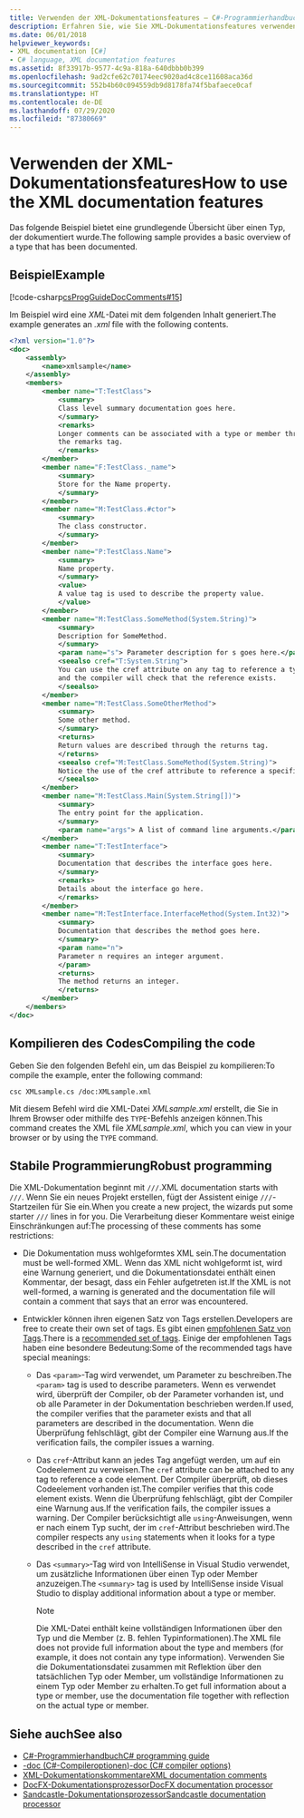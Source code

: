 ```yaml
---
title: Verwenden der XML-Dokumentationsfeatures – C#-Programmierhandbuch
description: Erfahren Sie, wie Sie XML-Dokumentationsfeatures verwenden. Hier finden Sie Codebeispiele und zusätzliche verfügbare Ressourcen.
ms.date: 06/01/2018
helpviewer_keywords:
- XML documentation [C#]
- C# language, XML documentation features
ms.assetid: 8f33917b-9577-4c9a-818a-640dbbb0b399
ms.openlocfilehash: 9ad2cfe62c70174eec9020ad4c8ce11608aca36d
ms.sourcegitcommit: 552b4b60c094559db9d8178fa74f5bafaece0caf
ms.translationtype: HT
ms.contentlocale: de-DE
ms.lasthandoff: 07/29/2020
ms.locfileid: "87380669"
---
```

# <a name="how-to-use-the-xml-documentation-features"></a><span data-ttu-id="8c7aa-104">Verwenden der XML-Dokumentationsfeatures</span><span class="sxs-lookup"><span data-stu-id="8c7aa-104">How to use the XML documentation features</span></span>

<span data-ttu-id="8c7aa-105">Das folgende Beispiel bietet eine grundlegende Übersicht über einen Typ, der dokumentiert wurde.</span><span class="sxs-lookup"><span data-stu-id="8c7aa-105">The following sample provides a basic overview of a type that has been documented.</span></span>

## <a name="example"></a><span data-ttu-id="8c7aa-106">Beispiel</span><span class="sxs-lookup"><span data-stu-id="8c7aa-106">Example</span></span>

[!code-csharp[csProgGuideDocComments#15](~/samples/snippets/csharp/VS_Snippets_VBCSharp/csProgGuideDocComments/CS/DocComments.cs#15)]

<span data-ttu-id="8c7aa-107">Im Beispiel wird eine *XML*-Datei mit dem folgenden Inhalt generiert.</span><span class="sxs-lookup"><span data-stu-id="8c7aa-107">The example generates an *.xml* file with the following contents.</span></span>

```xml
<?xml version="1.0"?>
<doc>
    <assembly>
        <name>xmlsample</name>
    </assembly>
    <members>
        <member name="T:TestClass">
            <summary>
            Class level summary documentation goes here.
            </summary>
            <remarks>
            Longer comments can be associated with a type or member through
            the remarks tag.
            </remarks>
        </member>
        <member name="F:TestClass._name">
            <summary>
            Store for the Name property.
            </summary>
        </member>
        <member name="M:TestClass.#ctor">
            <summary>
            The class constructor.
            </summary>
        </member>
        <member name="P:TestClass.Name">
            <summary>
            Name property.
            </summary>
            <value>
            A value tag is used to describe the property value.
            </value>
        </member>
        <member name="M:TestClass.SomeMethod(System.String)">
            <summary>
            Description for SomeMethod.
            </summary>
            <param name="s"> Parameter description for s goes here.</param>
            <seealso cref="T:System.String">
            You can use the cref attribute on any tag to reference a type or member
            and the compiler will check that the reference exists.
            </seealso>
        </member>
        <member name="M:TestClass.SomeOtherMethod">
            <summary>
            Some other method.
            </summary>
            <returns>
            Return values are described through the returns tag.
            </returns>
            <seealso cref="M:TestClass.SomeMethod(System.String)">
            Notice the use of the cref attribute to reference a specific method.
            </seealso>
        </member>
        <member name="M:TestClass.Main(System.String[])">
            <summary>
            The entry point for the application.
            </summary>
            <param name="args"> A list of command line arguments.</param>
        </member>
        <member name="T:TestInterface">
            <summary>
            Documentation that describes the interface goes here.
            </summary>
            <remarks>
            Details about the interface go here.
            </remarks>
        </member>
        <member name="M:TestInterface.InterfaceMethod(System.Int32)">
            <summary>
            Documentation that describes the method goes here.
            </summary>
            <param name="n">
            Parameter n requires an integer argument.
            </param>
            <returns>
            The method returns an integer.
            </returns>
        </member>
    </members>
</doc>
```

## <a name="compiling-the-code"></a><span data-ttu-id="8c7aa-108">Kompilieren des Codes</span><span class="sxs-lookup"><span data-stu-id="8c7aa-108">Compiling the code</span></span>

<span data-ttu-id="8c7aa-109">Geben Sie den folgenden Befehl ein, um das Beispiel zu kompilieren:</span><span class="sxs-lookup"><span data-stu-id="8c7aa-109">To compile the example, enter the following command:</span></span>

`csc XMLsample.cs /doc:XMLsample.xml`

<span data-ttu-id="8c7aa-110">Mit diesem Befehl wird die XML-Datei *XMLsample.xml* erstellt, die Sie in Ihrem Browser oder mithilfe des `TYPE`-Befehls anzeigen können.</span><span class="sxs-lookup"><span data-stu-id="8c7aa-110">This command creates the XML file *XMLsample.xml*, which you can view in your browser or by using the `TYPE` command.</span></span>

## <a name="robust-programming"></a><span data-ttu-id="8c7aa-111">Stabile Programmierung</span><span class="sxs-lookup"><span data-stu-id="8c7aa-111">Robust programming</span></span>

<span data-ttu-id="8c7aa-112">Die XML-Dokumentation beginnt mit `///`.</span><span class="sxs-lookup"><span data-stu-id="8c7aa-112">XML documentation starts with `///`.</span></span> <span data-ttu-id="8c7aa-113">Wenn Sie ein neues Projekt erstellen, fügt der Assistent einige `///`-Startzeilen für Sie ein.</span><span class="sxs-lookup"><span data-stu-id="8c7aa-113">When you create a new project, the wizards put some starter `///` lines in for you.</span></span> <span data-ttu-id="8c7aa-114">Die Verarbeitung dieser Kommentare weist einige Einschränkungen auf:</span><span class="sxs-lookup"><span data-stu-id="8c7aa-114">The processing of these comments has some restrictions:</span></span>

- <span data-ttu-id="8c7aa-115">Die Dokumentation muss wohlgeformtes XML sein.</span><span class="sxs-lookup"><span data-stu-id="8c7aa-115">The documentation must be well-formed XML.</span></span> <span data-ttu-id="8c7aa-116">Wenn das XML nicht wohlgeformt ist, wird eine Warnung generiert, und die Dokumentationsdatei enthält einen Kommentar, der besagt, dass ein Fehler aufgetreten ist.</span><span class="sxs-lookup"><span data-stu-id="8c7aa-116">If the XML is not well-formed, a warning is generated and the documentation file will contain a comment that says that an error was encountered.</span></span>

- <span data-ttu-id="8c7aa-117">Entwickler können ihren eigenen Satz von Tags erstellen.</span><span class="sxs-lookup"><span data-stu-id="8c7aa-117">Developers are free to create their own set of tags.</span></span> <span data-ttu-id="8c7aa-118">Es gibt einen [empfohlenen Satz von Tags](recommended-tags-for-documentation-comments.md).</span><span class="sxs-lookup"><span data-stu-id="8c7aa-118">There is a [recommended set of tags](recommended-tags-for-documentation-comments.md).</span></span> <span data-ttu-id="8c7aa-119">Einige der empfohlenen Tags haben eine besondere Bedeutung:</span><span class="sxs-lookup"><span data-stu-id="8c7aa-119">Some of the recommended tags have special meanings:</span></span>

  - <span data-ttu-id="8c7aa-120">Das `<param>`-Tag wird verwendet, um Parameter zu beschreiben.</span><span class="sxs-lookup"><span data-stu-id="8c7aa-120">The `<param>` tag is used to describe parameters.</span></span> <span data-ttu-id="8c7aa-121">Wenn es verwendet wird, überprüft der Compiler, ob der Parameter vorhanden ist, und ob alle Parameter in der Dokumentation beschrieben werden.</span><span class="sxs-lookup"><span data-stu-id="8c7aa-121">If used, the compiler verifies that the parameter exists and that all parameters are described in the documentation.</span></span> <span data-ttu-id="8c7aa-122">Wenn die Überprüfung fehlschlägt, gibt der Compiler eine Warnung aus.</span><span class="sxs-lookup"><span data-stu-id="8c7aa-122">If the verification fails, the compiler issues a warning.</span></span>

  - <span data-ttu-id="8c7aa-123">Das `cref`-Attribut kann an jedes Tag angefügt werden, um auf ein Codeelement zu verweisen.</span><span class="sxs-lookup"><span data-stu-id="8c7aa-123">The `cref` attribute can be attached to any tag to reference a code element.</span></span> <span data-ttu-id="8c7aa-124">Der Compiler überprüft, ob dieses Codeelement vorhanden ist.</span><span class="sxs-lookup"><span data-stu-id="8c7aa-124">The compiler verifies that this code element exists.</span></span> <span data-ttu-id="8c7aa-125">Wenn die Überprüfung fehlschlägt, gibt der Compiler eine Warnung aus.</span><span class="sxs-lookup"><span data-stu-id="8c7aa-125">If the verification fails, the compiler issues a warning.</span></span> <span data-ttu-id="8c7aa-126">Der Compiler berücksichtigt alle `using`-Anweisungen, wenn er nach einem Typ sucht, der im `cref`-Attribut beschrieben wird.</span><span class="sxs-lookup"><span data-stu-id="8c7aa-126">The compiler respects any `using` statements when it looks for a type described in the `cref` attribute.</span></span>

  - <span data-ttu-id="8c7aa-127">Das `<summary>`-Tag wird von IntelliSense in Visual Studio verwendet, um zusätzliche Informationen über einen Typ oder Member anzuzeigen.</span><span class="sxs-lookup"><span data-stu-id="8c7aa-127">The `<summary>` tag is used by IntelliSense inside Visual Studio to display additional information about a type or member.</span></span>

    > [!NOTE]
    > <span data-ttu-id="8c7aa-128">Die XML-Datei enthält keine vollständigen Informationen über den Typ und die Member (z. B. fehlen Typinformationen).</span><span class="sxs-lookup"><span data-stu-id="8c7aa-128">The XML file does not provide full information about the type and members (for example, it does not contain any type information).</span></span> <span data-ttu-id="8c7aa-129">Verwenden Sie die Dokumentationsdatei zusammen mit Reflektion über den tatsächlichen Typ oder Member, um vollständige Informationen zu einem Typ oder Member zu erhalten.</span><span class="sxs-lookup"><span data-stu-id="8c7aa-129">To get full information about a type or member, use the documentation file together with reflection on the actual type or member.</span></span>

## <a name="see-also"></a><span data-ttu-id="8c7aa-130">Siehe auch</span><span class="sxs-lookup"><span data-stu-id="8c7aa-130">See also</span></span>

- [<span data-ttu-id="8c7aa-131">C#-Programmierhandbuch</span><span class="sxs-lookup"><span data-stu-id="8c7aa-131">C# programming guide</span></span>](../index.md)
- [<span data-ttu-id="8c7aa-132">-doc (C#-Compileroptionen)</span><span class="sxs-lookup"><span data-stu-id="8c7aa-132">-doc (C# compiler options)</span></span>](../../language-reference/compiler-options/doc-compiler-option.md)
- [<span data-ttu-id="8c7aa-133">XML-Dokumentationskommentare</span><span class="sxs-lookup"><span data-stu-id="8c7aa-133">XML documentation comments</span></span>](./index.md)
- [<span data-ttu-id="8c7aa-134">DocFX-Dokumentationsprozessor</span><span class="sxs-lookup"><span data-stu-id="8c7aa-134">DocFX documentation processor</span></span>](https://dotnet.github.io/docfx/)
- [<span data-ttu-id="8c7aa-135">Sandcastle-Dokumentationsprozessor</span><span class="sxs-lookup"><span data-stu-id="8c7aa-135">Sandcastle documentation processor</span></span>](https://github.com/EWSoftware/SHFB)
